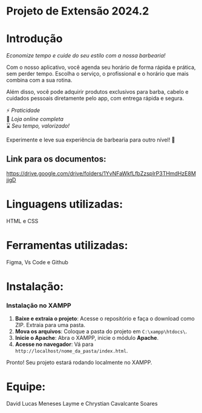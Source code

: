 # Projeto de Extensão 2024.2
# Introdução
*Economize tempo e cuide do seu estilo com a nossa barbearia!*  

Com o nosso aplicativo, você agenda seu horário de forma rápida e prática, sem perder tempo. Escolha o serviço, o profissional e o horário que mais combina com a sua rotina.  

Além disso, você pode adquirir produtos exclusivos para barba, cabelo e cuidados pessoais diretamente pelo app, com entrega rápida e segura.  

⚡ *Praticidade*  
🛒 *Loja online completa*  
⌛ *Seu tempo, valorizado!*  

Experimente e leve sua experiência de barbearia para outro nível! 💈



## Link para os documentos:
https://drive.google.com/drive/folders/1YvNFaWkfLfbZzsplrP3THmdHzE8MjjgD


# Linguagens utilizadas:
HTML e CSS



# Ferramentas utilizadas:
Figma, Vs Code e Github


# Instalação:
### Instalação no XAMPP 

1. **Baixe e extraia o projeto**: Acesse o repositório e faça o download como ZIP. Extraia para uma pasta.  
2. **Mova os arquivos**: Coloque a pasta do projeto em `C:\xampp\htdocs\`.  
3. **Inicie o Apache**: Abra o XAMPP, inicie o módulo **Apache**.  
4. **Acesse no navegador**: Vá para `http://localhost/nome_da_pasta/index.html`.  

Pronto! Seu projeto estará rodando localmente no XAMPP.


# Equipe:

David Lucas Meneses Layme e
Chrystian Cavalcante Soares

